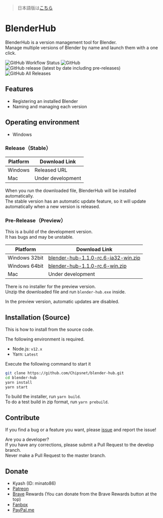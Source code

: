 > 日本語版は[こちら](./README.md)

# BlenderHub

BlenderHub is a version management tool for Blender.     
Manage multiple versions of Blender by name and launch them with a one click.

![GitHub Workflow Status](https://img.shields.io/github/workflow/status/Chipsnet/blender-hub/Node.js%20CI?style=flat-square)
![GitHub](https://img.shields.io/github/license/chipsnet/blender-hub?style=flat-square)
![GitHub release (latest by date including pre-releases)](https://img.shields.io/github/v/release/chipsnet/blender-hub?include_prereleases&style=flat-square)
![GitHub All Releases](https://img.shields.io/github/downloads/chipsnet/blender-hub/total?style=flat-square)

## Features

- Registering an installed Blender
- Naming and managing each version

## Operating environment

- Windows

### Release（Stable）

|Platform|Download Link|
|---------------|----------------|
|Windows|Released URL|
|Mac|Under development|

When you run the downloaded file, BlenderHub will be installed automatically.      
The stable version has an automatic update feature, so it will update automatically when a new version is released.

### Pre-Release（Preview）

This is a build of the development version.        
It has bugs and may be unstable.

|Platform|Download Link|
|---------------|----------------|
|Windows 32bit|[blender-hub-1.1.0-rc.6-ia32-win.zip](https://github.com/Chipsnet/blender-hub/releases/download/v1.1.0-rc.6/blender-hub-1.1.0-rc.6-ia32-win.zip)|
|Windows 64bit|[blender-hub-1.1.0-rc.6-win.zip](https://github.com/Chipsnet/blender-hub/releases/download/v1.1.0-rc.6/blender-hub-1.1.0-rc.6-win.zip)|
|Mac|Under development|

There is no installer for the preview version.        
Unzip the downloaded file and run `blender-hub.exe` inside.

In the preview version, automatic updates are disabled.

## Installation (Source)

This is how to install from the source code.

The following environment is required.

- Node.js: `v12.x`
- Yarn: `Latest`

Execute the following command to start it

```bash
git clone https://github.com/Chipsnet/blender-hub.git
cd blender-hub
yarn install
yarn start
```

To build the installer, run `yarn build`.      
To do a test build in zip format, run `yarn prebuild`.

## Contribute

If you find a bug or a feature you want, please [issue](https://github.com/Chipsnet/blender-hub/issues) and report the issue!

Are you a developer?      
If you have any corrections, please submit a Pull Request to the develop branch.     
Never make a Pull Request to the master branch.

## Donate

- Kyash (ID: minato86)
- [Patreon](https://www.patreon.com/minato86)
- [Brave](https://brave.com/chi953) Rewards (You can donate from the Brave Rewards button at the top)
- [Fanbox](https://minato86.fanbox.cc/)
- [PayPal.me](https://www.paypal.me/minatoo86)